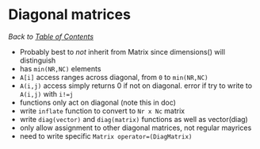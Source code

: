# Diagonal matrices

_Back to [Table of Contents](README.md)_

* Probably best to *not* inherit from Matrix since dimensions() will distinguish
* has `min(NR,NC)` elements 
* `A[i]` access ranges across diagonal, from `0` to `min(NR,NC)`
* `A(i,j)` access simply returns 0 if not on diagonal. error if try to write to `A(i,j)` with `i!=j`
* functions only act on diagonal (note this in doc)
* write `inflate` function to convert to `Nr x Nc` matrix
* write `diag(vector)` and `diag(matrix)` functions as well as vector(diag)
* only allow assignment to other diagonal matrices, not regular mayrices
* need to write specific `Matrix operator=(DiagMatrix)`

